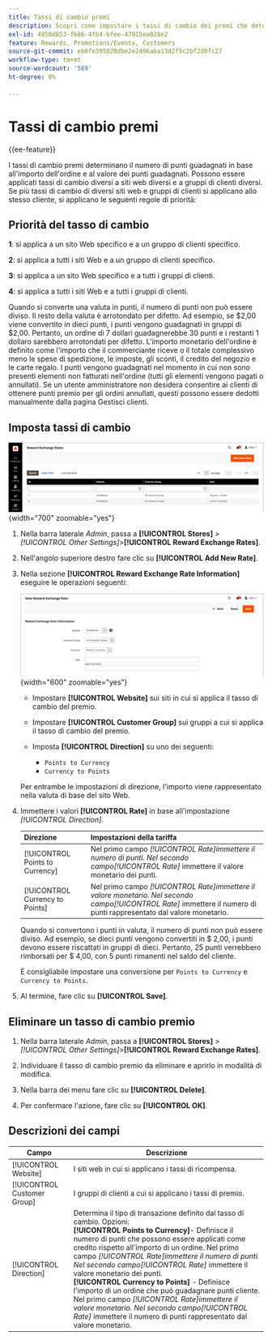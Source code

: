 ```yaml
---
title: Tassi di cambio premi
description: Scopri come impostare i tassi di cambio dei premi che determinano il numero di punti premio guadagnati.
exl-id: 4850d853-fb86-4f64-bfee-47915ea028e2
feature: Rewards, Promotions/Events, Customers
source-git-commit: eb0fe395020dbe2e2496aba13d2f5c2bf2d0fc27
workflow-type: tm+mt
source-wordcount: '569'
ht-degree: 0%

---
```


# Tassi di cambio premi

{{ee-feature}}

I tassi di cambio premi determinano il numero di punti guadagnati in base all&#39;importo dell&#39;ordine e al valore dei punti guadagnati. Possono essere applicati tassi di cambio diversi a siti web diversi e a gruppi di clienti diversi. Se più tassi di cambio di diversi siti web e gruppi di clienti si applicano allo stesso cliente, si applicano le seguenti regole di priorità:

## Priorità del tasso di cambio

**1**: si applica a un sito Web specifico e a un gruppo di clienti specifico.

**2**: si applica a tutti i siti Web e a un gruppo di clienti specifico.

**3**: si applica a un sito Web specifico e a tutti i gruppi di clienti.

**4**: si applica a tutti i siti Web e a tutti i gruppi di clienti.

Quando si converte una valuta in punti, il numero di punti non può essere diviso. Il resto della valuta è arrotondato per difetto. Ad esempio, se $2,00 viene convertito in dieci punti, i punti vengono guadagnati in gruppi di $2,00. Pertanto, un ordine di 7 dollari guadagnerebbe 30 punti e i restanti 1 dollaro sarebbero arrotondati per difetto. L&#39;importo monetario dell&#39;ordine è definito come l&#39;importo che il commerciante riceve o il totale complessivo meno le spese di spedizione, le imposte, gli sconti, il credito del negozio e le carte regalo. I punti vengono guadagnati nel momento in cui non sono presenti elementi non fatturati nell&#39;ordine (tutti gli elementi vengono pagati o annullati). Se un utente amministratore non desidera consentire ai clienti di ottenere punti premio per gli ordini annullati, questi possono essere dedotti manualmente dalla pagina Gestisci clienti.

## Imposta tassi di cambio

![Tassi di cambio premi](./assets/reward-exchange-rates.png){width="700" zoomable="yes"}

1. Nella barra laterale _Admin_, passa a **[!UICONTROL Stores]** > _[!UICONTROL Other Settings]_>**[!UICONTROL Reward Exchange Rates]**.

1. Nell&#39;angolo superiore destro fare clic su **[!UICONTROL Add New Rate]**.

1. Nella sezione **[!UICONTROL Reward Exchange Rate Information]** eseguire le operazioni seguenti:

   ![Tassi di cambio premi - informazioni](./assets/reward-exchange-rate-new.png){width="600" zoomable="yes"}

   - Impostare **[!UICONTROL Website]** sui siti in cui si applica il tasso di cambio del premio.

   - Impostare **[!UICONTROL Customer Group]** sui gruppi a cui si applica il tasso di cambio del premio.

   - Imposta **[!UICONTROL Direction]** su uno dei seguenti:

      - `Points to Currency`
      - `Currency to Points`

   Per entrambe le impostazioni di direzione, l&#39;importo viene rappresentato nella valuta di base del sito Web.

1. Immettere i valori **[!UICONTROL Rate]** in base all&#39;impostazione _[!UICONTROL Direction]_.

   | Direzione | Impostazioni della tariffa |
   |---------|-------------|
   | [!UICONTROL Points to Currency] | Nel primo campo _[!UICONTROL Rate]_immettere il numero di punti. Nel secondo campo_[!UICONTROL Rate]_ immettere il valore monetario dei punti. |
   | [!UICONTROL Currency to Points] | Nel primo campo _[!UICONTROL Rate]_immettere il valore monetario. Nel secondo campo_[!UICONTROL Rate]_ immettere il numero di punti rappresentato dal valore monetario. |

   Quando si convertono i punti in valuta, il numero di punti non può essere diviso. Ad esempio, se dieci punti vengono convertiti in $ 2,00, i punti devono essere riscattati in gruppi di dieci. Pertanto, 25 punti verrebbero rimborsati per $ 4,00, con 5 punti rimanenti nel saldo del cliente.

   È consigliabile impostare una conversione per `Points to Currency` e `Currency to Points`.

1. Al termine, fare clic su **[!UICONTROL Save]**.

## Eliminare un tasso di cambio premio

1. Nella barra laterale _Admin_, passa a **[!UICONTROL Stores]** > _[!UICONTROL Other Settings]_>**[!UICONTROL Reward Exchange Rates]**.

1. Individuare il tasso di cambio premio da eliminare e aprirlo in modalità di modifica.

1. Nella barra dei menu fare clic su **[!UICONTROL Delete]**.

1. Per confermare l&#39;azione, fare clic su **[!UICONTROL OK]**.

## Descrizioni dei campi

| Campo | Descrizione |
|--- |--- |
| [!UICONTROL Website] | I siti web in cui si applicano i tassi di ricompensa. |
| [!UICONTROL Customer Group] | I gruppi di clienti a cui si applicano i tassi di premio. |
| [!UICONTROL Direction] | Determina il tipo di transazione definito dal tasso di cambio. Opzioni: <br/>**[!UICONTROL Points to Currency]**- Definisce il numero di punti che possono essere applicati come credito rispetto all&#39;importo di un ordine. Nel primo campo _[!UICONTROL Rate]_immettere il numero di punti. Nel secondo campo_[!UICONTROL Rate]_ immettere il valore monetario dei punti.<br/>**[!UICONTROL Currency to Points]** - Definisce l&#39;importo di un ordine che può guadagnare punti cliente. Nel primo campo _[!UICONTROL Rate]_immettere il valore monetario. Nel secondo campo_[!UICONTROL Rate]_ immettere il numero di punti rappresentato dal valore monetario. |
